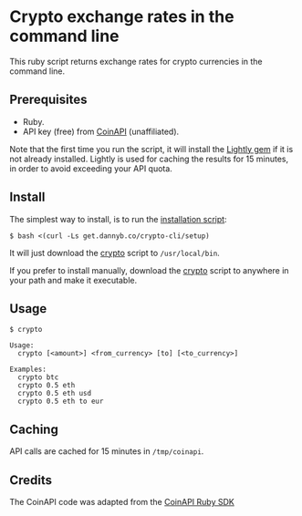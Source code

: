 # Crypto exchange rates in the command line

This ruby script returns exchange rates for crypto currencies in the command
line.

## Prerequisites

- Ruby.
- API key (free) from [CoinAPI](https://www.coinapi.io/) (unaffiliated).

Note that the first time you run the script, it will install the
[Lightly gem](https://github.com/DannyBen/lightly) if it is not already
installed. Lightly is used for caching the results for 15 minutes, in order to avoid
exceeding your API quota.

## Install

The simplest way to install, is to run the [installation script](setup):

```shell
$ bash <(curl -Ls get.dannyb.co/crypto-cli/setup)
```

It will just download the [crypto](crypto) script to `/usr/local/bin`.

If you prefer to install manually, download the [crypto](crypto) script to
anywhere in your path and make it executable.

## Usage

```
$ crypto

Usage:
  crypto [<amount>] <from_currency> [to] [<to_currency>]

Examples:
  crypto btc
  crypto 0.5 eth
  crypto 0.5 eth usd
  crypto 0.5 eth to eur
```

## Caching

API calls are cached for 15 minutes in `/tmp/coinapi`.

## Credits

The CoinAPI code was adapted from the
[CoinAPI Ruby SDK](https://github.com/coinapi/coinapi-sdk/tree/master/data-api/ruby-rest)

